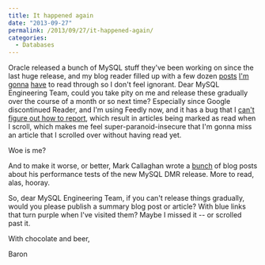 ```yaml
---
title: It happened again
date: "2013-09-27"
permalink: /2013/09/27/it-happened-again/
categories:
  - Databases
---
```


Oracle released a bunch of MySQL stuff they've been working on since the last huge release, and my blog reader filled up with a few dozen [posts][1] [I'm][2] [gonna][3] [have][4] to read through so I don't feel ignorant. Dear MySQL Engineering Team, could you take pity on me and release these gradually over the course of a month or so next time? Especially since Google discontinued Reader, and I'm using Feedly now, and it has a bug that I [can't figure out how to report][5], which result in articles being marked as read when I scroll, which makes me feel super-paranoid-insecure that I'm gonna miss an article that I scrolled over without having read yet. 

Woe is me? 

And to make it worse, or better, Mark Callaghan wrote a [bunch][6] of blog posts about his performance tests of the new MySQL DMR release. More to read, alas, hooray. 

So, dear MySQL Engineering Team, if you can't release things gradually, would you please publish a summary blog post or article? With blue links that turn purple when I've visited them? Maybe I missed it -- or scrolled past it. 

With chocolate and beer, 

Baron



 [1]: http://vnwrites.blogspot.com/2013/09/mysqlfabric-sharding-maintenance.html

 [2]: https://blogs.oracle.com/MySQL/entry/tracing_mysql_protocol_from_client

 [3]: https://blogs.oracle.com/mysqlinnodb/entry/https_blogs_oracle_com_mysqlinnodb

 [4]: http://on-mysql-replication.blogspot.com/2013/09/mysql-labs-multi-source-replication.html

 [5]: https://twitter.com/xaprb/status/381441155470082049

 [6]: http://mysqlha.blogspot.com/

